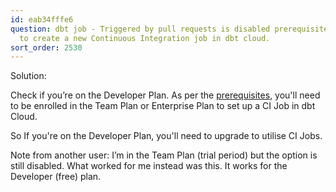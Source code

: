 ```yaml
---
id: eab34fffe6
question: dbt job - Triggered by pull requests is disabled prerequisites when I try
  to create a new Continuous Integration job in dbt cloud.
sort_order: 2530
---
```


Solution:

Check if you’re on the Developer Plan. As per the [prerequisites](https://docs.getdbt.com/docs/deploy/ci-jobs#prerequisites), you'll need to be enrolled in the Team Plan or Enterprise Plan to set up a CI Job in dbt Cloud.

So If you're on the Developer Plan, you'll need to upgrade to utilise CI Jobs.

Note from another user: I’m in the Team Plan (trial period) but the option is still disabled. What worked for me instead was this. It works for the Developer (free) plan.

